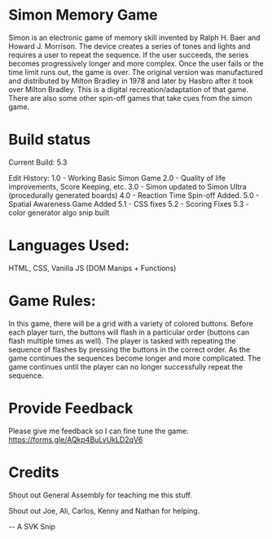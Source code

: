 # Simon Memory Game
Simon is an electronic game of memory skill invented by Ralph H. Baer and Howard J. Morrison. The device creates a series of tones and lights and requires a user to repeat the sequence. If the user succeeds, the series becomes progressively longer and more complex. Once the user fails or the time limit runs out, the game is over. The original version was manufactured and distributed by Milton Bradley in 1978 and later by Hasbro after it took over Milton Bradley. This is a digital recreation/adaptation of that game. There are also some other spin-off games that take cues from the simon game. 

# Build status
Current Build: 5.3

Edit History:
1.0 - Working Basic Simon Game
2.0 - Quality of life improvements, Score Keeping, etc.
3.0 - Simon updated to Simon Ultra (procedurally generated boards)
4.0 - Reaction Time Spin-off Added.
5.0 - Spatial Awareness Game Added
5.1 - CSS fixes
5.2 - Scoring Fixes
5.3 - color generator algo snip built

# Languages Used:
HTML, CSS, Vanilla JS (DOM Manips + Functions) 

# Game Rules: 
In this game, there will be a grid with a variety of colored buttons. Before each player turn, the buttons will flash in a particular order (buttons can flash multiple times as well). The player is tasked with repeating the sequence of flashes by pressing the buttons in the correct order. As the game continues the sequences become longer and more complicated. The game continues until the player can no longer successfully repeat the sequence.

# Provide Feedback
Please give me feedback so I can fine tune the game: https://forms.gle/AQkp4BuLvUkLD2qV6 

# Credits
Shout out General Assembly for teaching me this stuff.

Shout out Joe, Ali, Carlos, Kenny and Nathan for helping.


-- A SVK Snip
